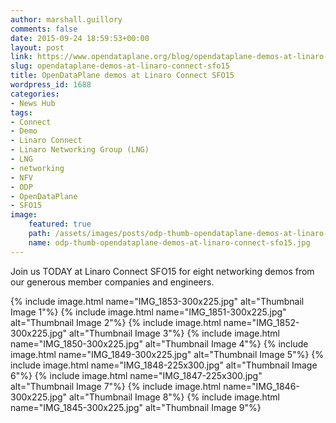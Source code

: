 ```yaml
---
author: marshall.guillory
comments: false
date: 2015-09-24 18:59:53+00:00
layout: post
link: https://www.opendataplane.org/blog/opendataplane-demos-at-linaro-connect-sfo15/
slug: opendataplane-demos-at-linaro-connect-sfo15
title: OpenDataPlane demos at Linaro Connect SFO15
wordpress_id: 1688
categories:
- News Hub
tags:
- Connect
- Demo
- Linaro Connect
- Linaro Networking Group (LNG)
- LNG
- networking
- NFV
- ODP
- OpenDataPlane
- SFO15
image:
    featured: true
    path: /assets/images/posts/odp-thumb-opendataplane-demos-at-linaro-connect-sfo15.jpg
    name: odp-thumb-opendataplane-demos-at-linaro-connect-sfo15.jpg
---
```


Join us TODAY at Linaro Connect SFO15 for eight networking demos from our generous member companies and engineers.


{% include image.html name="IMG_1853-300x225.jpg" alt="Thumbnail Image 1"%}
{% include image.html name="IMG_1851-300x225.jpg" alt="Thumbnail Image 2"%}
{% include image.html name="IMG_1852-300x225.jpg" alt="Thumbnail Image 3"%}
{% include image.html name="IMG_1850-300x225.jpg" alt="Thumbnail Image 4"%}
{% include image.html name="IMG_1849-300x225.jpg" alt="Thumbnail Image 5"%}
{% include image.html name="IMG_1848-225x300.jpg" alt="Thumbnail Image 6"%}
{% include image.html name="IMG_1847-225x300.jpg" alt="Thumbnail Image 7"%}
{% include image.html name="IMG_1846-300x225.jpg" alt="Thumbnail Image 8"%}
{% include image.html name="IMG_1845-300x225.jpg" alt="Thumbnail Image 9"%}
